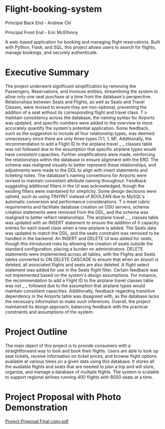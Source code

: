 # Flight-booking-system
Principal Back End - Andrew Chi

Principal Front End - Eric McElhinny

A web-based application for booking and managing flight reservations. Built with Python, Flask, and SQL, this project allows users to search for flights, manage bookings, and securely authenticate.

# Executive Summary
The project underwent significant simplification by removing the Passengers, Reservations, and
Invoices entities, streamlining the system to allow only one seat purchase at a time from the
database's perspective. Relationships between Seats and Flights, as well as Seats and Travel
Classes, were revised to ensure they are non-optional, preventing the addition of a seat without
its corresponding flight and travel class. T o maintain consistency across the database, the
naming syntax for Airports was updated, and specific numbers were added to the overview to
more accurately quantify the system's potential application. Some feedback, such as the
suggestion to include all four relationship types, was deemed unnecessary since there are only
three types (1:1, 1, M). Additionally, the recommendation to add a Flight ID to the
airplane
travel
_
_
classes table was not followed due to the assumption that specific airplane
types would have consistent capacities.
Further simplifications were made, reinforcing the relationships within the database to ensure
alignment with the ERD. The schema was realigned visually to better represent these
relationships, and adjustments were made to the DDL to align with insert statements and
ticketing notes. The database's naming conventions for Airports were revised to maintain
consistent attribute naming throughout. Feedback suggesting additional filters in the UI was
acknowledged, though the existing filters were maintained for simplicity. Some design decisions
were upheld, such as using TINYINT instead of BOOLEAN due to MySQL's automatic
conversion and performance considerations.
T o meet rubric requirements and facilitate database creation on OSU servers, schema creation
statements were removed from the DDL, and the schema was realigned to better reflect
relationships. The airplane
travel
_
_
classes table was updated with an INSERT statement to
ensure the addition of 0 capacity entries for each travel class when a new airplane is added.
The Seats data was updated to match the DDL, and the seats constraint was removed to be
handled in the backend. An INSERT and DELETE UI was added for seats, though this
introduced risks by allowing the creation of seats outside the standard configuration, placing a
burden on administrators. DELETE statements were implemented across all tables, with the
Flights and Seats tables converted to ON DELETE CASCADE to ensure that when an airport is
deleted, all associated flights and seats are also deleted. A flight select statement was added for
use in the Seats flight filter.
Certain feedback was not implemented based on the system's design assumptions. For
instance, the recommendation to add a Flight ID to the airplane
travel
classes table was not
_
_
followed due to the assumption that airplane types would maintain consistent capacities.
Additionally, feedback regarding transitive dependency in the Airports table was disagreed with,
as the database lacks the necessary information to make such inferences. Overall, the project
maintained its design approach, balancing feedback with the practical constraints and
assumptions of the system.

# Project Outline

The main object of this project is to provide consumers with a straightforward way to look and
book their flights. Users are able to look up seat tickets, receive information on ticket prices, and
browse flight options available at various times on a given date using this database. It stores all
the available flights and seats that are needed to plan a trip and will store, organize, and
manage a database of multiple flights. The system is scalable to support regional airlines
running 400 flights with 8000 seats at a time.

# Project Proposal with Photo Demonstration
[Project Proposal Final copy.pdf](https://github.com/user-attachments/files/17301276/Project.Proposal.Final.copy.pdf)
